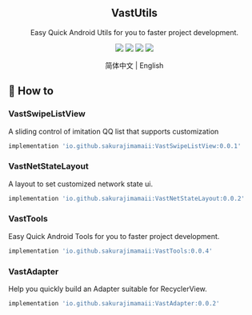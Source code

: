 <h2 align="center">VastUtils</h2>

<p align="center">Easy Quick Android Utils for you to faster project development.</p>
</p>

<p align="center">
<img src="https://img.shields.io/badge/compile%20sdk%20version-31-blue"/>
<img src="https://img.shields.io/badge/min%20sdk%20version-23-yellowgreen"/>
<img src="https://img.shields.io/badge/target%20sdk%20version-31-orange"/>
<img src="https://img.shields.io/badge/jdk%20version-11-%2300b894"/>
</p>

<div align="center"><a herf="https://github.com/SakurajimaMaii/ToolsForAndroid/blob/master/README_CN.md">简体中文</a> | English</div>

## 🚀 How to

### VastSwipeListView

A sliding control of imitation QQ list that supports customization

```gradle
implementation 'io.github.sakurajimamaii:VastSwipeListView:0.0.1'
```

### VastNetStateLayout

A layout to set customized network state ui.

```gradle
implementation 'io.github.sakurajimamaii:VastNetStateLayout:0.0.2'
```

### VastTools

Easy Quick Android Tools for you to faster project development.

```gradle
implementation 'io.github.sakurajimamaii:VastTools:0.0.4'
```

### VastAdapter

Help you quickly build an Adapter suitable for RecyclerView.

```gradle
implementation 'io.github.sakurajimamaii:VastAdapter:0.0.2'
```